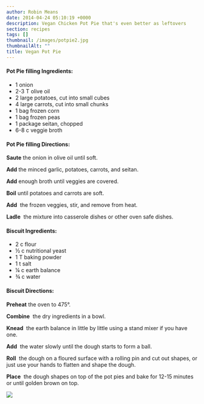 ```yaml
---
author: Robin Means
date: 2014-04-24 05:10:19 +0000
description: Vegan Chicken Pot Pie that's even better as leftovers
section: recipes
tags: []
thumbnail: /images/potpie2.jpg
thumbnailAlt: ""
title: Vegan Pot Pie
---
```


#### Pot Pie filling Ingredients:

- 1 onion
- 2-3 T olive oil
- 2 large potatoes, cut into small cubes
- 4 large carrots, cut into small chunks
- 1 bag frozen corn
- 1 bag frozen peas
- 1 package seitan, chopped
- 6-8 c veggie broth

#### Pot Pie filling Directions:

**Saute** the onion in olive oil until soft.

**Add** the minced garlic, potatoes, carrots, and seitan.

**Add** enough broth until veggies are covered.

**Boil** until potatoes and carrots are soft.

**Add** &nbsp;the frozen veggies, stir, and remove from heat.

**Ladle** &nbsp;the mixture into casserole dishes or other oven safe dishes.



#### Biscuit Ingredients:

- 2 c flour
- ½&nbsp;c nutritional yeast
- 1 T baking powder
- 1 t salt
- ¼&nbsp;c earth balance
- ¾ c water

#### Biscuit Directions:

**Preheat** the oven to 475°.

**Combine** &nbsp;the dry ingredients in a bowl.

**Knead** &nbsp;the earth balance in little by little using a stand mixer if you have one.

**Add** &nbsp;the water slowly until the dough starts to form a ball.

**Roll** &nbsp;the dough on a floured surface with a rolling pin and cut out shapes, or just use your hands to flatten and shape the dough.

**Place** &nbsp;the dough shapes on top of the pot pies and bake for 12-15 minutes or until golden brown on top.

![](/images/potpie1.jpg)


